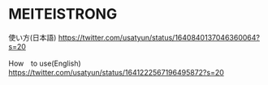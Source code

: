 # MEITEISTRONG
使い方(日本語)
https://twitter.com/usatyun/status/1640840137046360064?s=20

How　to use(English)
https://twitter.com/usatyun/status/1641222567196495872?s=20
